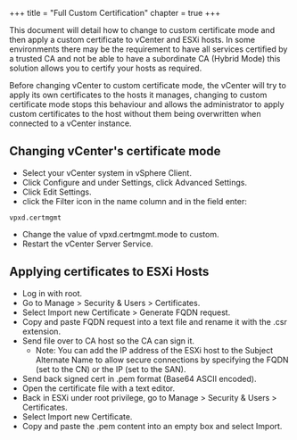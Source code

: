 +++
title = "Full Custom Certification"
chapter = true
+++

This document will detail how to change to custom certificate mode and then apply a custom certificate to vCenter and ESXi hosts. In some environments there may be the requirement to have all services certified by a trusted CA and not be able to have a subordinate CA (Hybrid Mode) this solution allows you to certify your hosts as required.

Before changing vCenter to custom certificate mode, the vCenter will try to apply its own certificates to the hosts it manages, changing to custom certificate mode stops this behaviour and allows the administrator to apply custom certificates to the host without them being overwritten when connected to a vCenter instance.

## Changing vCenter's certificate mode 
- Select your vCenter system in vSphere Client.
- Click Configure and under Settings, click Advanced Settings.
- Click Edit Settings.
- click the Filter icon in the name column and in the field enter: 
```
vpxd.certmgmt
```
- Change the value of vpxd.certmgmt.mode to custom.
- Restart the vCenter Server Service.

	
## Applying certificates to ESXi Hosts
- Log in with root.
- Go to Manage > Security & Users > Certificates.
- Select Import new Certificate > Generate FQDN request.
- Copy and paste FQDN request into a text file and rename it with the .csr extension.
- Send file over to CA host so the CA can sign it.
    - Note: You can add the IP address of the ESXi host to the Subject Alternate Name to allow secure connections by specifying the FQDN (set to the CN) or the IP (set to the SAN).
- Send back signed cert in .pem format (Base64 ASCII encoded).
- Open the certificate file with a text editor.
- Back in ESXi under root privilege, go to Manage > Security & Users > Certificates.
- Select Import new Certificate.
- Copy and paste the .pem content into an empty box and select Import.
